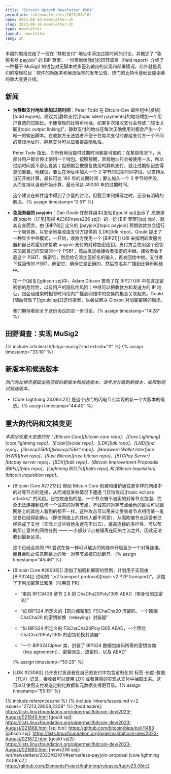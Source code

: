 ```yaml
---
title: 'Bitcoin Optech Newsletter #264'
permalink: /zh/newsletters/2023/08/16/
name: 2023-08-16-newsletter-zh
slug: 2023-08-16-newsletter-zh
type: newsletter
layout: newsletter
lang: zh
---
```


本周的周报总结了一段在 “静默支付” 地址中添加过期时间的讨论，并概述了 “免服务器 payjoin” 的 BIP 草案。一份贡献给我们的田野调查（field report）介绍了一种基于 MuSig2 的钱包对无脚本式多签名输出的实现和部署情况。此外就是我们的常规栏目：软件的新版本和候选版本的发布公告、热门的比特币基础设施谢幕的重大变更介绍。

## 新闻

- **<!--adding-expiration-metadata-to-silent-payment-addresses-->为静默支付地址添加过期时间**：Peter Todd 在 Bitcoin-Dev 邮件组中[发帖][todd expire]，建议为[静默支付][topic silent payments]的地址增加一个用户自选的过期日。不像常规的比特币地址，如果多次接收支付会导致 “[输出关联][topic output linking]”，静默支付的地址在每次正确使用时都会产生一个唯一的输出脚本。在收款方无法或者不便于在每次支付时都给支付方一个不同的常规地址时，静默支付可以显著提高隐私性。

    Peter Tode 指出，为所有地址提供过期时间都是可取的：在某些情况下，大部分用户都会停止使用一个钱包。按照预期，常规地址只会被使用一次，所以过期时间就不那么要紧；但预期会被重复使用的静默支付，就让过期标记变得更加重要。他建议，要么在地址中加入一个 2 字节的过期时间字段，以支持从当前开始计算，最长可达 180 年的过期时间；要么加入一个 3 字节的字段，从而支持从当前开始计算，最长可达 45000 年的过期时间。

    这个建议在邮件组中得到了少量的讨论，但截至本刊撰写之时，还没有明确的解决。{% assign timestamp="0:51" %}

- **<!--serverless-payjoin-->免服务器的 payjoin**：Dan Gould 在邮件组中[发帖][gould spj]出示了 *免服务器 pajoin*（详见[周报 #236][news236 spj]）的一份 [BIP 草案][spj bip]。就其自身而言，由 [BIP78][] 定义的 [payjoin][topic payjoin] 预期收款方会运行一个服务器，以安全地接收由支付方提供的 [LDK][ldk repo]。Gould 提出了一种异步中继模式，一开始，收款方使用一个 [BIP21][] URI 来指明转发服务器和自己希望用来接收 payjoin 支付的对称加密密钥。支付方会使用这个密钥来加密自己的交易的一个 PSBT，然后发送给接收者指定的中继。接收者会下载这个 PSBT、解密它，然后给它添加签好名的输入，再发回给中继。支付者下载回传的 PSBT、解密它、确保它是正确的，然后签名并广播到比特币网络中。

    在一个[回复][gibson spj]中，Adam Gibson 警告了在 BIP21 URI 中包含加密密钥的危险性，以及用户的隐私性风险：中继可以把收款方和发送方的 IP 地址，跟会话结束时相邻时间段内广播到网络中的交易的集合关联起来。Gould [随后修改了][gould spj2]这份提案，以尝试解决 Gibson 对加密密钥的顾虑。
    
    我们期待看到关于这份协议的进一步讨论。{% assign timestamp="14:28" %}

## 田野调查：实现 MuSig2

{% include articles/zh/bitgo-musig2.md extrah="#" %} {% assign timestamp="33:10" %}

## 新版本和候选版本

*热门的比特币基础设施项目的新版本和候选版本。请考虑升级到新版本，或帮助测试候选版本。*

- [Core Lightning 23.08rc2][] 是这个热门的闪电节点实现的新一个大版本的候选。{% assign timestamp="44:40" %}

## 重大的代码和文档变更

*本周出现重大变更的有：[Bitcoin Core][bitcoin core repo]、[Core Lightning][core lightning repo]、[Eclair][eclair repo]、[LDK][ldk repo]、[LND][lnd repo]、[libsecp256k1][libsecp256k1 repo]、[Hardware Wallet Interface (HWI)][hwi repo]、[Rust Bitcoin][rust bitcoin repo]、[BTCPay Server][btcpay server repo]、[BDK][bdk repo]、[Bitcoin Improvement Proposals (BIPs)][bips repo]、[Lightning BOLTs][bolts repo] 和 [Bitcoin Inquisition][bitcoin inquisition repo]*。

- [Bitcoin Core #27213][] 帮助 Bitcoin Core 创建和维护通往更多样的网络中的对等节点的连接，从而减低某些情况下遭遇 “[日蚀攻击][topic eclipse attacks]” 的风险。日蚀攻击指的是，一个节点被不诚实的对等节点包围、完全无法连接到任何一个诚实的对等节点，不诚实的对等节点给他的区块可以跟网络上的其他人看到的都不一样。这种攻击可以用来让受害者节点相信某一笔交易已经得到确认（即使网络上的其他人都不同意），从而欺骗节点运营者已经完成了支付（实际上这些钱他永远花不出去）。提高连接的多样性，可以帮助阻止意外的网络分割 —— 一小部分节点被隔离在网络主流之外，因此无法收到最新区块。
  
    这个已经合并的 PR 尝试在每一种可以触达的网络中开启至少一个对等连接，而且会防止任意网络上的唯一对等节点被自动断开。{% assign timestamp="45:46" %}

- [Bitcoin Core #28008][] 添加了加密和解密的惯例，计划用于实现由 [BIP324][] 说明的 “[v2 transport protocol][topic v2 P2P transport]”。添加了下列加密算法和类（引用自 PR）：

    - “来自 RFC8439 章节 2.8 的 ChaCha20Poly1305 AEAD（带身份的加密法）”

    - “如 BIP324 所定义的【前向保密型】FSChaCha20 流密码，一个围绕 ChaCha20 的密钥轮换（rekeying）封装器”

    - “如 BIP324 所定义的 FSChaCha20Poly1305 AEAD，一个围绕 ChaCha20Poly1305 的密钥轮换封装器”

    - “一个 BIP324Cipher 类，封装了 BIP324 数据包编码所需的密钥协商（key agreement）、密钥派生、流密码，以及 AEAD”

  {% assign timestamp="50:29" %}

- [LDK #2308][] 允许支付发送者在自己的支付中包含定制化的 标签-长度-数值（TLV）记录，接收者可以使用 LDK 或者兼容的实现从支付中抽取出来。这可以让使用支付发送定制化数据和元数据变得更容易。{% assign timestamp="55:15" %}

{% include references.md %}
{% include linkers/issues.md v=2 issues="27213,28008,2308" %}
[todd expire]: https://lists.linuxfoundation.org/pipermail/bitcoin-dev/2023-August/021849.html
[gould spj]: https://lists.linuxfoundation.org/pipermail/bitcoin-dev/2023-August/021868.html
[spj bip]: https://github.com/bitcoin/bips/pull/1483
[gibson spj]: https://lists.linuxfoundation.org/pipermail/bitcoin-dev/2023-August/021872.html
[gould spj2]: https://lists.linuxfoundation.org/pipermail/bitcoin-dev/2023-August/021880.html
[news236 spj]: /en/newsletters/2023/02/01/#serverless-payjoin-proposal
[core lightning 23.08rc2]: https://github.com/ElementsProject/lightning/releases/tag/v23.08rc2
